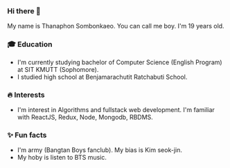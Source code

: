 ### Hi there 👋
My name is Thanaphon Sombonkaeo. You can call me boy. I'm 19 years old.
### 🎓 Education
- I'm currently studying bachelor of Computer Science (English Program) at SIT KMUTT (Sophomore).
- I studied high school at Benjamarachutit Ratchabuti School.
### 🔥 Interests
- I'm interest in Algorithms and fullstack web development. I'm familiar with ReactJS, Redux, Node, Mongodb, RBDMS.
### ✨ Fun facts
- I'm army (Bangtan Boys fanclub). My bias is Kim seok-jin.
- My hoby is listen to BTS music.
